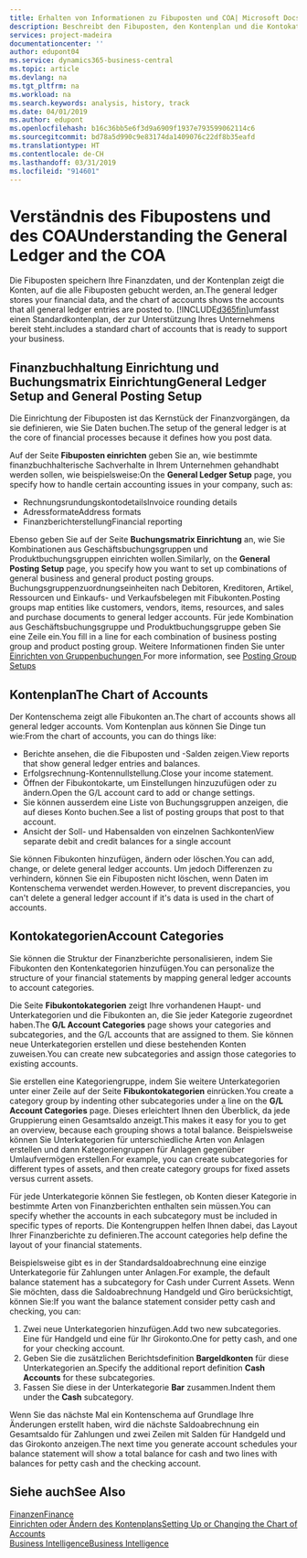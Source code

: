 ```yaml
---
title: Erhalten von Informationen zu Fibuposten und COA| Microsoft Docs
description: Beschreibt den Fibuposten, den Kontenplan und die Kontokategorien.
services: project-madeira
documentationcenter: ''
author: edupont04
ms.service: dynamics365-business-central
ms.topic: article
ms.devlang: na
ms.tgt_pltfrm: na
ms.workload: na
ms.search.keywords: analysis, history, track
ms.date: 04/01/2019
ms.author: edupont
ms.openlocfilehash: b16c36bb5e6f3d9a6909f1937e793599062114c6
ms.sourcegitcommit: bd78a5d990c9e83174da1409076c22df8b35eafd
ms.translationtype: HT
ms.contentlocale: de-CH
ms.lasthandoff: 03/31/2019
ms.locfileid: "914601"
---
```

# <a name="understanding-the-general-ledger-and-the-coa"></a><span data-ttu-id="d7b57-103">Verständnis des Fibupostens und des COA</span><span class="sxs-lookup"><span data-stu-id="d7b57-103">Understanding the General Ledger and the COA</span></span>
<span data-ttu-id="d7b57-104">Die Fibuposten speichern Ihre Finanzdaten, und der Kontenplan zeigt die Konten, auf die alle Fibuposten gebucht werden, an.</span><span class="sxs-lookup"><span data-stu-id="d7b57-104">The general ledger stores your financial data, and the chart of accounts shows the accounts that all general ledger entries are posted to.</span></span> [!INCLUDE[d365fin](includes/d365fin_md.md)]<span data-ttu-id="d7b57-105">umfasst einen Standardkontenplan, der zur Unterstützung Ihres Unternehmens bereit steht.</span><span class="sxs-lookup"><span data-stu-id="d7b57-105">includes a standard chart of accounts that is ready to support your business.</span></span>

## <a name="general-ledger-setup-and-general-posting-setup"></a><span data-ttu-id="d7b57-106">Finanzbuchhaltung Einrichtung und Buchungsmatrix Einrichtung</span><span class="sxs-lookup"><span data-stu-id="d7b57-106">General Ledger Setup and General Posting Setup</span></span>
<span data-ttu-id="d7b57-107">Die Einrichtung der Fibuposten ist das Kernstück der Finanzvorgängen, da sie definieren, wie Sie Daten buchen.</span><span class="sxs-lookup"><span data-stu-id="d7b57-107">The setup of the general ledger is at the core of financial processes because it defines how you post data.</span></span>  

<span data-ttu-id="d7b57-108">Auf der Seite **Fibuposten einrichten** geben Sie an, wie bestimmte finanzbuchhalterische Sachverhalte in Ihrem Unternehmen gehandhabt werden sollen, wie beispielsweise:</span><span class="sxs-lookup"><span data-stu-id="d7b57-108">On the **General Ledger Setup** page, you specify how to handle certain accounting issues in your company, such as:</span></span>  

* <span data-ttu-id="d7b57-109">Rechnungsrundungskontodetails</span><span class="sxs-lookup"><span data-stu-id="d7b57-109">Invoice rounding details</span></span>  
* <span data-ttu-id="d7b57-110">Adressformate</span><span class="sxs-lookup"><span data-stu-id="d7b57-110">Address formats</span></span>  
* <span data-ttu-id="d7b57-111">Finanzberichterstellung</span><span class="sxs-lookup"><span data-stu-id="d7b57-111">Financial reporting</span></span>  

<span data-ttu-id="d7b57-112">Ebenso geben Sie auf der Seite **Buchungsmatrix Einrichtung** an, wie Sie Kombinationen aus Geschäftsbuchungsgruppen und Produktbuchungsgruppen einrichten wollen.</span><span class="sxs-lookup"><span data-stu-id="d7b57-112">Similarly, on the **General Posting Setup** page, you specify how you want to set up combinations of general business and general product posting groups.</span></span> <span data-ttu-id="d7b57-113">Buchungsgruppenzuordnungseinheiten nach Debitoren, Kreditoren, Artikel, Ressourcen und Einkaufs- und Verkaufsbelegen mit Fibukonten.</span><span class="sxs-lookup"><span data-stu-id="d7b57-113">Posting groups map entities like customers, vendors, items, resources, and sales and purchase documents to general ledger accounts.</span></span> <span data-ttu-id="d7b57-114">Für jede Kombination aus Geschäftsbuchungsgruppe und Produktbuchungsgruppe geben Sie eine Zeile ein.</span><span class="sxs-lookup"><span data-stu-id="d7b57-114">You fill in a line for each combination of business posting group and product posting group.</span></span> <span data-ttu-id="d7b57-115">Weitere Informationen finden Sie unter [Einrichten von Gruppenbuchungen ](finance-posting-groups.md)</span><span class="sxs-lookup"><span data-stu-id="d7b57-115">For more information, see [Posting Group Setups](finance-posting-groups.md)</span></span>  

## <a name="the-chart-of-accounts"></a><span data-ttu-id="d7b57-116">Kontenplan</span><span class="sxs-lookup"><span data-stu-id="d7b57-116">The Chart of Accounts</span></span>
<span data-ttu-id="d7b57-117">Der Kontenschema zeigt alle Fibukonten an.</span><span class="sxs-lookup"><span data-stu-id="d7b57-117">The chart of accounts shows all general ledger accounts.</span></span> <span data-ttu-id="d7b57-118">Vom Kontenplan aus können Sie Dinge tun wie:</span><span class="sxs-lookup"><span data-stu-id="d7b57-118">From the chart of accounts, you can do things like:</span></span>  

* <span data-ttu-id="d7b57-119">Berichte ansehen, die die Fibuposten und -Salden zeigen.</span><span class="sxs-lookup"><span data-stu-id="d7b57-119">View reports that show general ledger entries and balances.</span></span>  
* <span data-ttu-id="d7b57-120">Erfolgsrechnung-Kontennullstellung.</span><span class="sxs-lookup"><span data-stu-id="d7b57-120">Close your income statement.</span></span>  
* <span data-ttu-id="d7b57-121">Öffnen der Fibukontokarte, um Einstellungen hinzuzufügen oder zu ändern.</span><span class="sxs-lookup"><span data-stu-id="d7b57-121">Open the G/L account card to add or change settings.</span></span>  
* <span data-ttu-id="d7b57-122">Sie können ausserdem eine Liste von Buchungsgruppen anzeigen, die auf dieses Konto buchen.</span><span class="sxs-lookup"><span data-stu-id="d7b57-122">See a list of posting groups that post to that account.</span></span>
* <span data-ttu-id="d7b57-123">Ansicht der Soll- und Habensalden von einzelnen Sachkonten</span><span class="sxs-lookup"><span data-stu-id="d7b57-123">View separate debit and credit balances for a single account</span></span>  

<span data-ttu-id="d7b57-124">Sie können Fibukonten hinzufügen, ändern oder löschen.</span><span class="sxs-lookup"><span data-stu-id="d7b57-124">You can add, change, or delete general ledger accounts.</span></span> <span data-ttu-id="d7b57-125">Um jedoch Differenzen zu verhindern, können Sie ein Fibuposten nicht löschen, wenn Daten im Kontenschema verwendet werden.</span><span class="sxs-lookup"><span data-stu-id="d7b57-125">However, to prevent discrepancies, you can't delete a general ledger account if it's data is used in the chart of accounts.</span></span>  

## <a name="account-categories"></a><span data-ttu-id="d7b57-126">Kontokategorien</span><span class="sxs-lookup"><span data-stu-id="d7b57-126">Account Categories</span></span>
<span data-ttu-id="d7b57-127">Sie können die Struktur der Finanzberichte personalisieren, indem Sie Fibukonten den Kontenkategorien hinzufügen.</span><span class="sxs-lookup"><span data-stu-id="d7b57-127">You can personalize the structure of your financial statements by mapping general ledger accounts to account categories.</span></span>  

<span data-ttu-id="d7b57-128">Die Seite **Fibukontokategorien** zeigt Ihre vorhandenen Haupt- und Unterkategorien und die Fibukonten an, die Sie jeder Kategorie zugeordnet haben.</span><span class="sxs-lookup"><span data-stu-id="d7b57-128">The **G/L Account Categories** page shows your categories and subcategories, and the G/L accounts that are assigned to them.</span></span> <span data-ttu-id="d7b57-129">Sie können neue Unterkategorien erstellen und diese bestehenden Konten zuweisen.</span><span class="sxs-lookup"><span data-stu-id="d7b57-129">You can create new subcategories and assign those categories to existing accounts.</span></span>  

<span data-ttu-id="d7b57-130">Sie erstellen eine Kategoriengruppe, indem Sie weitere Unterkategorien unter einer Zeile auf der Seite **Fibukontokategorien** einrücken.</span><span class="sxs-lookup"><span data-stu-id="d7b57-130">You create a category group by indenting other subcategories under a line on the **G/L Account Categories** page.</span></span> <span data-ttu-id="d7b57-131">Dieses erleichtert Ihnen den Überblick, da jede Gruppierung einen Gesamtsaldo anzeigt.</span><span class="sxs-lookup"><span data-stu-id="d7b57-131">This makes it easy for you to get an overview, because each grouping shows a total balance.</span></span> <span data-ttu-id="d7b57-132">Beispielsweise können Sie Unterkategorien für unterschiedliche Arten von Anlagen erstellen und dann Kategoriengruppen für Anlagen gegenüber Umlaufvermögen erstellen.</span><span class="sxs-lookup"><span data-stu-id="d7b57-132">For example, you can create subcategories for different types of assets, and then create category groups for fixed assets versus current assets.</span></span>  

<span data-ttu-id="d7b57-133">Für jede Unterkategorie können Sie festlegen, ob Konten dieser Kategorie in bestimmte Arten von Finanzberichten enthalten sein müssen.</span><span class="sxs-lookup"><span data-stu-id="d7b57-133">You can specify whether the accounts in each subcategory must be included in specific types of reports.</span></span> <span data-ttu-id="d7b57-134">Die Kontengruppen helfen Ihnen dabei, das Layout Ihrer Finanzberichte zu definieren.</span><span class="sxs-lookup"><span data-stu-id="d7b57-134">The account categories help define the layout of your financial statements.</span></span>  

<span data-ttu-id="d7b57-135">Beispielsweise gibt es in der Standardsaldoabrechnung eine einzige Unterkategorie für Zahlungen unter Anlagen.</span><span class="sxs-lookup"><span data-stu-id="d7b57-135">For example, the default balance statement has a subcategory for Cash under Current Assets.</span></span> <span data-ttu-id="d7b57-136">Wenn Sie möchten, dass die Saldoabrechnung Handgeld und Giro berücksichtigt, können Sie:</span><span class="sxs-lookup"><span data-stu-id="d7b57-136">If you want the balance statement consider petty cash and checking, you can:</span></span>  

1. <span data-ttu-id="d7b57-137">Zwei neue Unterkategorien hinzufügen.</span><span class="sxs-lookup"><span data-stu-id="d7b57-137">Add two new subcategories.</span></span> <span data-ttu-id="d7b57-138">Eine für Handgeld und eine für Ihr Girokonto.</span><span class="sxs-lookup"><span data-stu-id="d7b57-138">One for petty cash, and one for your checking account.</span></span>  
2. <span data-ttu-id="d7b57-139">Geben Sie die zusätzlichen Berichtsdefinition **Bargeldkonten** für diese Unterkategorien an.</span><span class="sxs-lookup"><span data-stu-id="d7b57-139">Specify the additional report definition **Cash Accounts** for these subcategories.</span></span>  
3. <span data-ttu-id="d7b57-140">Fassen Sie diese in der Unterkategorie **Bar** zusammen.</span><span class="sxs-lookup"><span data-stu-id="d7b57-140">Indent them under the **Cash** subcategory.</span></span>  

<span data-ttu-id="d7b57-141">Wenn Sie das nächste Mal ein Kontenschema auf Grundlage Ihre Änderungen erstellt haben, wird die nächste Saldoabrechnung ein Gesamtsaldo für Zahlungen und zwei Zeilen mit Salden für Handgeld und das Girokonto anzeigen.</span><span class="sxs-lookup"><span data-stu-id="d7b57-141">The next time you generate account schedules your balance statement will show a total balance for cash and two lines with balances for petty cash and the checking account.</span></span>  

## <a name="see-also"></a><span data-ttu-id="d7b57-142">Siehe auch</span><span class="sxs-lookup"><span data-stu-id="d7b57-142">See Also</span></span>
[<span data-ttu-id="d7b57-143">Finanzen</span><span class="sxs-lookup"><span data-stu-id="d7b57-143">Finance</span></span>](finance.md)  
[<span data-ttu-id="d7b57-144">Einrichten oder Ändern des Kontenplans</span><span class="sxs-lookup"><span data-stu-id="d7b57-144">Setting Up or Changing the Chart of Accounts</span></span>](finance-setup-chart-accounts.md)  
[<span data-ttu-id="d7b57-145">Business Intelligence</span><span class="sxs-lookup"><span data-stu-id="d7b57-145">Business Intelligence</span></span>](bi.md)  

